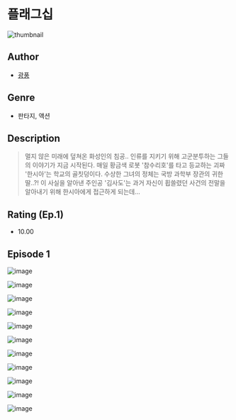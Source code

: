 # 플래그십
![thumbnail](https://image-comic.pstatic.net/user_contents_data/challenge_comic/2023/05/25/365270/upload_7306025189366129464_480x623.jpeg)

## Author
- [광풍](https://comic.naver.com/artistTitle?id=365270)

## Genre
- 판타지, 액션

## Description
> 멀지 않은 미래에 덮쳐온 화성인의 침공.. 인류를 지키기 위해 고군분투하는 그들의 이야기가 지금 시작된다. 매일 황금색 로봇 '참수리호'를 타고 등교하는 괴짜 '한시아'는 학교의 골칫덩이다. 수상한 그녀의 정체는 국방 과학부 장관의 귀한 딸..?! 이 사실을 알아낸 주인공 '김사도'는 과거 자신이 휩쓸렸던 사건의 전말을 알아내기 위해 한시아에게 접근하게 되는데...


## Rating (Ep.1)
- 10.00

## Episode 1
![image](https://image-comic.pstatic.net/user_contents_data/challenge_comic/2023/05/25/365270/upload_7147272210807861345.jpeg)

![image](https://image-comic.pstatic.net/user_contents_data/challenge_comic/2023/05/25/365270/upload_7161621937014452532.jpeg)

![image](https://image-comic.pstatic.net/user_contents_data/challenge_comic/2023/05/25/365270/upload_3978477496222036068.jpeg)

![image](https://image-comic.pstatic.net/user_contents_data/challenge_comic/2023/05/25/365270/upload_7306581567247692083.jpeg)

![image](https://image-comic.pstatic.net/user_contents_data/challenge_comic/2023/05/25/365270/upload_4050478121763811893.jpeg)

![image](https://image-comic.pstatic.net/user_contents_data/challenge_comic/2023/05/25/365270/upload_7003485776624247142.jpeg)

![image](https://image-comic.pstatic.net/user_contents_data/challenge_comic/2023/05/25/365270/upload_7364337810006238822.jpeg)

![image](https://image-comic.pstatic.net/user_contents_data/challenge_comic/2023/05/25/365270/upload_7377793611795359031.jpeg)

![image](https://image-comic.pstatic.net/user_contents_data/challenge_comic/2023/05/25/365270/upload_7293642690421614136.jpeg)

![image](https://image-comic.pstatic.net/user_contents_data/challenge_comic/2023/05/25/365270/upload_3474072130259739952.jpeg)

![image](https://image-comic.pstatic.net/user_contents_data/challenge_comic/2023/05/25/365270/upload_4135483556140036149.jpeg)
